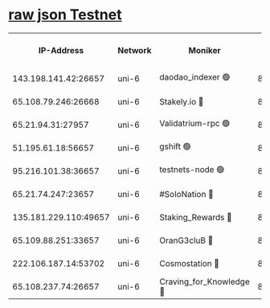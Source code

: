 [raw json Testnet](https://rpc-check.junot.stavr.tech/junot/rpc-junot-result.json)
=


<table><tr><th>IP-Address</th><th>Network</th><th>Moniker</th><th>Latest Block Height</th><th>Earliest Block Height</th><th>Catching Up</th><th>Tx Index</th><th>Voting Power</th><th>Scan Time</th></tr><tr><td>143.198.141.42:26657</td><td>uni-6</td><td>daodao_indexer 🟢</td><td>8840773</td><td>1</td><td>False</td><td>off</td><td>0</td><td>2024-03-13T13:25:00.853721099UTC</td></tr><tr><td>65.108.79.246:26668</td><td>uni-6</td><td>Stakely.io 🔴</td><td>8840768</td><td>1570872</td><td>False</td><td>on</td><td>11</td><td>2024-03-13T13:24:46.875175835UTC</td></tr><tr><td>65.21.94.31:27957</td><td>uni-6</td><td>Validatrium-rpc 🟢</td><td>8840767</td><td>2943363</td><td>False</td><td>on</td><td>0</td><td>2024-03-13T13:24:42.452105655UTC</td></tr><tr><td>51.195.61.18:56657</td><td>uni-6</td><td>gshift 🟢</td><td>8559900</td><td>7691417</td><td>False</td><td>on</td><td>0</td><td>2024-03-13T13:24:28.784310518UTC</td></tr><tr><td>95.216.101.38:36657</td><td>uni-6</td><td>testnets-node 🟢</td><td>8840769</td><td>8116304</td><td>False</td><td>on</td><td>0</td><td>2024-03-13T13:24:49.213745543UTC</td></tr><tr><td>65.21.74.247:23657</td><td>uni-6</td><td>#SoloNation 🔴</td><td>8840772</td><td>8237483</td><td>False</td><td>on</td><td>112</td><td>2024-03-13T13:24:59.995119438UTC</td></tr><tr><td>135.181.229.110:49657</td><td>uni-6</td><td>Staking_Rewards 🔴</td><td>8840775</td><td>8388763</td><td>False</td><td>on</td><td>1008</td><td>2024-03-13T13:25:07.604540815UTC</td></tr><tr><td>65.109.88.251:33657</td><td>uni-6</td><td>OranG3cluB 🔴</td><td>8840774</td><td>8418953</td><td>False</td><td>on</td><td>11</td><td>2024-03-13T13:25:05.243166154UTC</td></tr><tr><td>222.106.187.14:53702</td><td>uni-6</td><td>Cosmostation 🔴</td><td>8840764</td><td>8759614</td><td>False</td><td>on</td><td>109003</td><td>2024-03-13T13:24:40.087251261UTC</td></tr><tr><td>65.108.237.74:26657</td><td>uni-6</td><td>Craving_for_Knowledge 🔴</td><td>8840772</td><td>8791064</td><td>False</td><td>on</td><td>9004</td><td>2024-03-13T13:24:57.669603542UTC</td></tr></table>